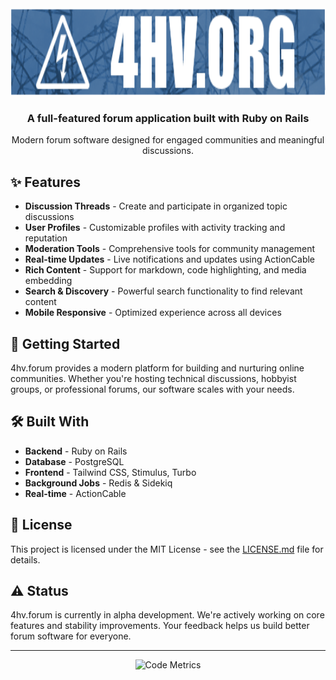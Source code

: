 <div align="center">
    <img src="logo.png?raw=true" alt="4hv.forum Logo" height="140" />
    <h3>A full-featured forum application built with Ruby on Rails</h3>
    <p>Modern forum software designed for engaged communities and meaningful discussions.</p>
</div>

## ✨ Features

- **Discussion Threads** - Create and participate in organized topic discussions
- **User Profiles** - Customizable profiles with activity tracking and reputation
- **Moderation Tools** - Comprehensive tools for community management
- **Real-time Updates** - Live notifications and updates using ActionCable
- **Rich Content** - Support for markdown, code highlighting, and media embedding
- **Search & Discovery** - Powerful search functionality to find relevant content
- **Mobile Responsive** - Optimized experience across all devices

## 🚀 Getting Started

4hv.forum provides a modern platform for building and nurturing online communities. Whether you're hosting technical discussions, hobbyist groups, or professional forums, our software scales with your needs.

## 🛠️ Built With

- **Backend** - Ruby on Rails
- **Database** - PostgreSQL
- **Frontend** - Tailwind CSS, Stimulus, Turbo
- **Background Jobs** - Redis & Sidekiq
- **Real-time** - ActionCable

## 📜 License

This project is licensed under the MIT License - see the [LICENSE.md](LICENSE.md) file for details.

## ⚠️ Status

4hv.forum is currently in alpha development. We're actively working on core features and stability improvements. Your feedback helps us build better forum software for everyone.

---

<div align="center">
    <img src="./metrics.svg" alt="Code Metrics" />
</div>
